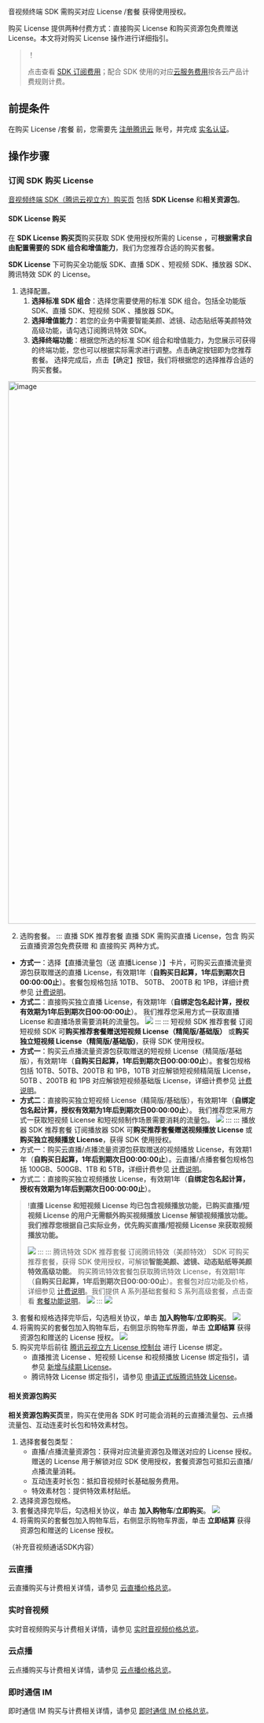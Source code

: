 音视频终端 SDK 需购买对应 License /套餐 获得使用授权。

购买 License 提供两种付费方式：直接购买 License 和购买资源包免费赠送 License。本文将对购买 License 操作进行详细指引。

> ！
>
> 点击查看 [SDK 订阅费用]()；配合 SDK 使用的对应[云服务费用]()按各云产品计费规则计费。

## 前提条件

在购买 License /套餐 前，您需要先 [注册腾讯云](https://cloud.tencent.com/document/product/378/17985) 账号，并完成 [实名认证](https://cloud.tencent.com/document/product/378/3629)。

## 操作步骤

### 订阅 SDK 购买 License

[音视频终端 SDK（腾讯云视立方）购买页](https://buy.cloud.tencent.com/vcube) 包括 **SDK License** 和**相关资源包**。

#### SDK License 购买

在 **SDK License 购买页**购买获取 SDK 使用授权所需的 License ，可**根据需求自由配置需要的 SDK 组合和增值能力**，我们为您推荐合适的购买套餐。

**SDK License** 下可购买全功能版 SDK、直播 SDK 、短视频 SDK、播放器 SDK、腾讯特效 SDK 的 License。

1. 选择配置。
   1. **选择标准 SDK 组合**：选择您需要使用的标准 SDK 组合。包括全功能版 SDK、直播 SDK、短视频 SDK 、播放器 SDK。
   2. **选择增值能力**：若您的业务中需要智能美颜、滤镜、动态贴纸等美颜特效高级功能，请勾选订阅腾讯特效 SDK。
   3. **选择终端功能**：根据您所选的标准 SDK 组合和增值能力，为您展示可获得的终端功能，您也可以根据实际需求进行调整。点击确定按钮即为您推荐套餐。
选择完成后，点击【确定】按钮，我们将根据您的选择推荐合适的购买套餐。
<img width="1103" alt="image" src="https://user-images.githubusercontent.com/88317062/191693725-93f02626-6313-48ed-8957-5144bccccf05.png">

2. 选购套餐。
      <dx-tabs>
      ::: 直播 SDK 推荐套餐
      直播 SDK 需购买直播 License，包含 购买云直播资源包免费获赠 和 直接购买 两种方式。
- **方式一**：选择【直播流量包（送 直播License ）】卡片，可购买云直播流量资源包获取赠送的直播 License，有效期1年（**自购买日起算，1年后到期次日00:00:00止**）。套餐包规格包括 10TB、 50TB、 200TB 和 1PB，详细计费参见 [计费说明](https://cloud.tencent.com/document/product/1449/56972#.E5.9F.BA.E7.A1.80.E6.9C.8D.E5.8A.A1.E8.B4.B9.E7.94.A8)。
- **方式二**：直接购买独立直播 License，有效期1年（**自绑定包名起计算，授权有效期为1年后到期次日00:00:00止**）。
  我们推荐您采用方式一获取直播 License 和直播场景需要消耗的流量包。
  ![](https://qcloudimg.tencent-cloud.cn/raw/7c26ae200b59626e1ede8c3de2797a2e.png)
  ::: 
  ::: 短视频 SDK 推荐套餐
  订阅短视频 SDK 可**购买推荐套餐赠送短视频 License（精简版/基础版）** 或**购买独立短视频 License（精简版/基础版)**，获得 SDK 使用授权。
- **方式一**：购买云点播流量资源包获取赠送的短视频 License（精简版/基础版），有效期1年（**自购买日起算，1年后到期次日00:00:00止**）。套餐包规格包括 10TB、50TB、200TB 和 1PB，10TB 对应解锁短视频精简版 License，50TB 、200TB 和 1PB 对应解锁短视频基础版 License，详细计费参见 [计费说明](https://cloud.tencent.com/document/product/1449/56972#.E5.9F.BA.E7.A1.80.E6.9C.8D.E5.8A.A1.E8.B4.B9.E7.94.A8)。
- **方式二**：直接购买独立短视频 License（精简版/基础版），有效期1年（**自绑定包名起计算，授权有效期为1年后到期次日00:00:00止**）。
  我们推荐您采用方式一获取短视频 License 和短视频制作场景需要消耗的流量包。
  ![](https://qcloudimg.tencent-cloud.cn/raw/b32f2cbd7f2443795d58643ce6c3cef0.png)
  ::: 
  ::: 播放器 SDK 推荐套餐
  订阅播放器 SDK 可**购买推荐套餐赠送视频播放 License** 或**购买独立视频播放 License**，获得 SDK 使用授权。
- 方式一：购买云直播/点播流量资源包获取赠送的视频播放 License，有效期1年（**自购买日起算，1年后到期次日00:00:00止**）。云直播/点播套餐包规格包括 100GB、500GB、1TB 和 5TB，详细计费参见 [计费说明](https://cloud.tencent.com/document/product/1449/56972#.E5.9F.BA.E7.A1.80.E6.9C.8D.E5.8A.A1.E8.B4.B9.E7.94.A8)。
- 方式二：直接购买独立视频播放 License，有效期1年（**自绑定包名起计算，授权有效期为1年后到期次日00:00:00止**）。

> !**直播 License 和短视频 License 均已包含视频播放功能，已购买直播/短视频 License 的用户无需额外购买视频播放 License 解锁视频播放功能。我们推荐您根据自己实际业务，优先购买直播/短视频 License 来获取视频播放功能。**
>
> ![](https://qcloudimg.tencent-cloud.cn/raw/233e5adea90576bc65ec2cf22f80b611.png)
> ::: 
> ::: 腾讯特效 SDK 推荐套餐
> 订阅腾讯特效（美颜特效） SDK 可购买推荐套餐，获得 SDK 使用授权，可解锁**智能美颜、滤镜、动态贴纸等美颜特效高级功能**。
> 购买腾讯特效套餐包获取腾讯特效 License，有效期1年（**自购买日起算，1年后到期次日00:00:00止**）。套餐包对应功能及价格，详细参见 [计费说明](https://cloud.tencent.com/document/product/1449/56972#.E5.A2.9E.E5.80.BC.E6.9C.8D.E5.8A.A1.E8.B4.B9.E7.94.A8)。我们提供 A 系列基础套餐和 S 系列高级套餐，点击查看 [套餐功能说明](https://cloud.tencent.com/document/product/616/67043)。
> ![](https://qcloudimg.tencent-cloud.cn/raw/da30185605a8e4c15438ecf1edd95816.png)
> ::: 
> </dx-tabs>
> <img src="https://qcloudimg.tencent-cloud.cn/raw/6037840448c403572d588614c69dd770.png">

3. 套餐和规格选择完毕后，勾选相关协议，单击 **加入购物车**/**立即购买**。
   ![](https://qcloudimg.tencent-cloud.cn/raw/2c8a32de9dc5d05f0587adf1a5798421.png)
4. 将需购买的套餐包加入购物车后，右侧显示购物车界面，单击 **立即结算** 获得资源包和赠送的 License 授权。
   ![](https://qcloudimg.tencent-cloud.cn/raw/26e4d706dd3c72f70ffd73f43bc49f09.jpg)
5. 购买完毕后前往 [腾讯云视立方 License 控制台](https://console.cloud.tencent.com/vcube) 进行 License 绑定。
   - 直播推流 License 、短视频 License 和视频播放 License 绑定指引，请参见 [新增与续期 License](https://cloud.tencent.com/document/product/1449/56981)。
   - 腾讯特效 License 绑定指引，请参见 [申请正式版腾讯特效 License](https://cloud.tencent.com/document/product/1449/56982#formal)。



#### 相关资源包购买

**相关资源包购买页**里，购买在使用各 SDK 时可能会消耗的云直播流量包、云点播流量包、互动连麦时长包和特效素材包。

1. 选择套餐包类型：
   - 直播/点播流量资源包：获得对应流量资源包及赠送对应的 License 授权。赠送的 License 用于解锁对应 SDK 使用授权，套餐资源包可抵扣云直播/点播流量消耗。
   - 互动连麦时长包：抵扣音视频时长基础服务费用。
   - 特效素材包：提供特效素材贴纸。
2. 选择资源包规格。
3. 套餐选择完毕后，勾选相关协议，单击 **加入购物车**/**立即购买**。
   ![](https://qcloudimg.tencent-cloud.cn/raw/9f8f0850ed7bd7538b0bf821c1c7f8a6.png)
4. 将需购买的套餐包加入购物车后，右侧显示购物车界面，单击 **立即结算** 获得资源包和赠送的 License 授权。

（补充音视频通话SDK内容）

### 云直播

云直播购买与计费相关详情，请参见 [云直播价格总览](https://cloud.tencent.com/document/product/267/52662)。

### 实时音视频

实时音视频购买与计费相关详情，请参见 [实时音视频价格总览](https://cloud.tencent.com/document/product/647/17157)。

### 云点播

云点播购买与计费相关详情，请参见 [云点播价格总览](https://cloud.tencent.com/document/product/266/2838)。

### 即时通信 IM

即时通信 IM 购买与计费相关详情，请参见 [即时通信 IM 价格总览](https://cloud.tencent.com/document/product/269/40267)。
